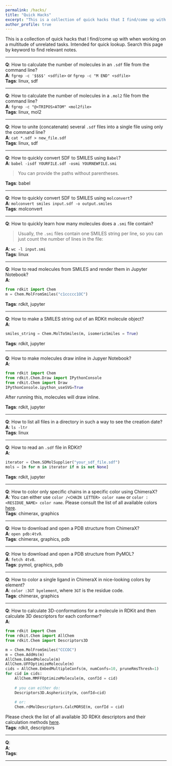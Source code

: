 ```yaml
---
permalink: /hacks/
title: "Quick Hacks"
excerpt: "This is a collection of quick hacks that I find/come up with when working on a multitude of unrelated tasks."
author_profile: true
---
```


This is a collection of quick hacks that I find/come up with when working on a multitude of unrelated tasks. Intended for quick lookup. Search this page by keyword to find relevant notes.

---

**Q**: How to calculate the number of molecules in an `.sdf` file from the command line?  
**A**: `fgrep -c '$$$$' <sdfile>` or `fgrep -c "M END" <sdfile>`  
**Tags**: linux, sdf

---

**Q**: How to calculate the number of molecules in a `.mol2` file from the command line?  
**A**: `fgrep -c "@<TRIPOS>ATOM" <mol2file>`  
**Tags**: linux, mol2

---

**Q**: How to unite (concatenate) several `.sdf` files into a single file using only the command line?   
**A**: `cat *.sdf > new_file.sdf`   
**Tags**: linux, sdf

---

**Q**: How to quickly convert SDF to SMILES using `Babel`?  
**A**: `babel -isdf YOURFILE.sdf -osmi YOURNEWFILE.smi`  
> You can provide the paths without parentheses.

**Tags**: babel

---

**Q**: How to quickly convert SDF to SMILES using `molconvert`?   
**A**: `molconvert smiles input.sdf -o output.smiles`  
**Tags**: molconvert

---

**Q**: How to quickly learn how many molecules does a `.smi` file contain?  
> Usually, the `.smi` files contain one SMILES string per line, so you can just count the number of lines in the file: 

**A**: `wc -l input.smi`  
**Tags**: linux

---

**Q**: How to read molecules from SMILES and render them in Jupyter Notebook?  
**A**:  

```python
from rdkit import Chem
m = Chem.MolFromSmiles("c1ccccc1OC")
```  

**Tags**: rdkit, jupyter

---

**Q**: How to make a SMILES string out of an RDKit molecule object?  
**A**:

```python
smiles_string = Chem.MolToSmiles(m, isomericSmiles = True)
```
  
**Tags**: rdkit, jupyter

---

**Q**: How to make molecules draw inline in Jupyer Notebook?  
**A**: 

```python
from rdkit import Chem
from rdkit.Chem.Draw import IPythonConsole
from rdkit.Chem import Draw
IPythonConsole.ipython_useSVG=True
```
  After running this, molecules will draw inline.
  
**Tags**: rdkit, jupyter

---

**Q**: How to list all files in a directory in such a way to see the creation date?  
**A**: `ls -ltr`  
**Tags**: linux

---

**Q**: How to read an `.sdf` file in RDKit?   
**A**:

```python
iterator = Chem.SDMolSupplier("your_sdf_file.sdf")
mols = [m for m in iterator if m is not None]
```
  
**Tags**: rdkit, jupyter

---

**Q**: How to color only specific chains in a specific color using ChimeraX?  
**A**: You can either use `color /<CHAIN LETTER> color name` or `color :<RESIDUE_NAME> color name`. Please consult the list of all available colors [here](https://www.rbvi.ucsf.edu/chimerax/docs/user/commands/colornames.html#builtin).  
**Tags**: chimerax, graphics

---

**Q**: How to download and open a PDB structure from ChimeraX?  
**A**: `open pdb:4tv9`.  
**Tags**: chimerax, graphics, pdb

---

**Q**: How to download and open a PDB structure from PyMOL?  
**A**: `fetch 4tv8`.  
**Tags**: pymol, graphics, pdb

---

**Q**: How to color a single ligand in ChimeraX in nice-looking colors by element?  
**A**: `color :3GT byelement`, where `3GT` is the residue code.  
**Tags**: chimerax, graphics

---

**Q**: How to calculate 3D-conformations for a molecule in RDKit and then calculate 3D descriptors for each conformer?  
**A**:

```python
from rdkit import Chem
from rdkit.Chem import AllChem
from rdkit.Chem import Descriptors3D

m = Chem.MolFromSmiles("CCCOC")
m = Chem.AddHs(m)
AllChem.EmbedMolecule(m)
AllChem.UFFOptimizeMolecule(m)
cids = AllChem.EmbedMultipleConfs(m, numConfs=10, pruneRmsThresh=1)
for cid in cids:
    AllChem.MMFFOptimizeMolecule(m, confId = cid)
    
    # you can either do:
    Descriptors3D.Asphericity(m, confId=cid)
    
    # or:
    Chem.rdMolDescriptors.CalcMORSE(m, confId = cid)
```
  Please check the list of all available 3D RDKit descriptors and their calculation methods [here](https://www.rdkit.org/docs/source/rdkit.Chem.rdMolDescriptors.html).  
  **Tags**: rdkit, descriptors

---

**Q**:  
**A**:  
**Tags**:

---
